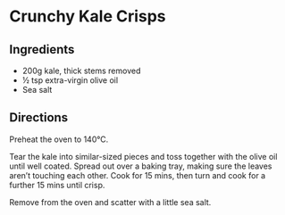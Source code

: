 # Crunchy Kale Crisps

## Ingredients

- 200g kale, thick stems removed
- &#189; tsp extra-virgin olive oil
- Sea salt

## Directions

Preheat the oven to 140°C.

Tear the kale into similar-sized pieces and toss together with the olive oil until well coated. Spread out over a baking tray, making sure the leaves aren’t touching each other. Cook for 15 mins, then turn and cook for a further 15 mins until crisp.

Remove from the oven and scatter with a little sea salt.
